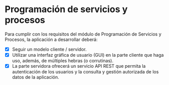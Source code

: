 # Programación de servicios y procesos

Para cumplir con los requisitos del módulo de Programación de Servicios y Procesos, la aplicación a desarrollar deberá:

- [x] Seguir un modelo cliente / servidor.
- [x] Utilizar una interfaz gráfica de usuario (GUI) en la parte cliente que haga uso, además, de múltiples hebras (o corrutinas).
- [x] La parte servidora ofrecerá un servicio API REST que permita la autenticación de los usuarios y la consulta y gestión autorizada de los datos de la aplicación.
